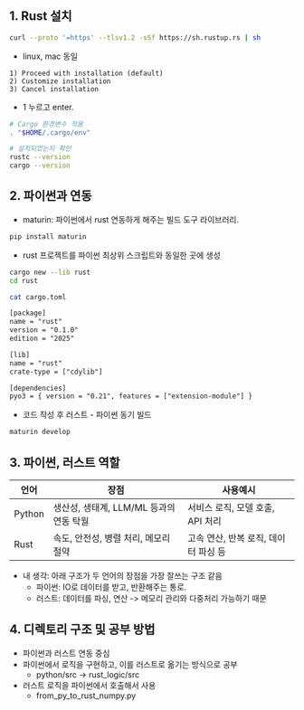 ## 1. Rust 설치
```bash
curl --proto '=https' --tlsv1.2 -sSf https://sh.rustup.rs | sh
```
- linux, mac 동일

```text
1) Proceed with installation (default)
2) Customize installation
3) Cancel installation
```
- 1 누르고 enter.

```bash
# Cargo 환경변수 적용
. "$HOME/.cargo/env"

# 설치되었는지 확인
rustc --version
cargo --version
```

## 2. 파이썬과 연동
- maturin: 파이썬에서 rust 연동하게 해주는 빌드 도구 라이브러리.
```bash
pip install maturin
```
- rust 프로젝트를 파이썬 최상위 스크립트와 동일한 곳에 생성
```bash
cargo new --lib rust
cd rust

cat cargo.toml
```
```txt
[package]
name = "rust"
version = "0.1.0"
edition = "2025"

[lib]
name = "rust"
crate-type = ["cdylib"]

[dependencies]
pyo3 = { version = "0.21", features = ["extension-module"] }
```

- 코드 작성 후 러스트 - 파이썬 동기 빌드
```bash
maturin develop
```

## 3. 파이썬, 러스트 역할
|언어|장점|사용예시|
|-------|-------|-------|
|Python|생산성, 생태계, LLM/ML 등과의 연동 탁월|서비스 로직, 모델 호출, API 처리
|Rust|속도, 안전성, 병렬 처리, 메모리 절약|고속 연산, 반복 로직, 데이터 파싱 등

- 내 생각: 아래 구조가 두 언어의 장점을 가장 잘쓰는 구조 같음 
	+ 파이썬: IO로 데이터를 받고, 반환해주는 통로.
	+ 러스트: 데이터를 파싱, 연산 -> 메모리 관리와 다중처리 가능하기 때문


## 4. 디렉토리 구조 및 공부 방법
- 파이썬과 러스트 연동 중심
- 파이썬에서 로직을 구현하고, 이를 러스트로 옮기는 방식으로 공부
	+ python/src -> rust_logic/src
- 러스트 로직을 파이썬에서 호출해서 사용
	+ from_py_to_rust_numpy.py